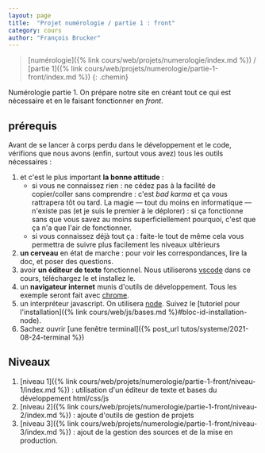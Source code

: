 ```yaml
---
layout: page
title:  "Projet numérologie / partie 1 : front"
category: cours
author: "François Brucker"
---
```


> [numérologie]({% link cours/web/projets/numerologie/index.md %}) / [partie 1]({% link cours/web/projets/numerologie/partie-1-front/index.md %})
{: .chemin}

Numérologie partie 1. On prépare notre site en créant tout ce qui est nécessaire et en le faisant fonctionner en *front*.

## prérequis

Avant de se lancer à corps perdu dans le développement et le code, vérifions que nous avons (enfin, surtout vous avez) tous les outils nécessaires :

1. et c'est le plus important **la bonne attitude** :
   * si vous ne connaissez rien : ne cédez pas à la facilité de copier/coller sans comprendre : c'est *bad karma* et ça vous rattrapera tôt ou tard. La magie — tout du moins en informatique — n'existe pas (et je suis le premier à le déplorer) : si ça fonctionne sans que vous savez au moins superficiellement pourquoi, c'est que ça n'a que l'air de fonctionner.
   * si vous connaissez déjà tout ça : faite-le tout de même cela vous permettra de suivre plus facilement les niveaux ultérieurs
2. **un cerveau** en état de marche : pour voir les correspondances, lire la doc, et poser des questions.
3. avoir **un éditeur de texte** fonctionnel. Nous utiliserons [vscode](https://code.visualstudio.com/) dans ce cours, téléchargez le et installez le.
4. un **navigateur internet** munis d'outils de développement. Tous les exemple seront fait avec [chrome](https://www.google.fr/chrome/).
5. un interpréteur javascript. On utilisera [node](https://nodejs.org/en/). Suivez le [tutoriel pour l'installation]({% link cours/web/js/bases.md %}#bloc-id-installation-node).
6. Sachez ouvrir [une fenêtre terminal]({% post_url tutos/systeme/2021-08-24-terminal %})

## Niveaux

1. [niveau 1]({% link cours/web/projets/numerologie/partie-1-front/niveau-1/index.md %}) : utilisation d'un éditeur de texte et bases du développement html/css/js
2. [niveau 2]({% link cours/web/projets/numerologie/partie-1-front/niveau-2/index.md %}) : ajoute d'outils de gestion de projets
3. [niveau 3]({% link cours/web/projets/numerologie/partie-1-front/niveau-3/index.md %}) : ajout de la gestion des sources et de la mise en production.
